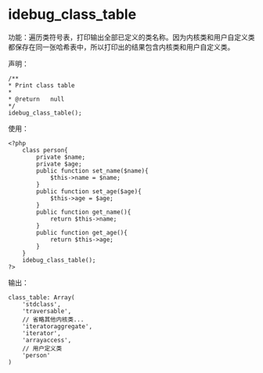 # idebug\_class\_table

功能：遍历类符号表，打印输出全部已定义的类名称。因为内核类和用户自定义类都保存在同一张哈希表中，所以打印出的结果包含内核类和用户自定义类。

声明：

```
/**
* Print class table
*
* @return   null
*/
idebug_class_table();
```

使用：

```
<?php
    class person{
        private $name;
        private $age;
        public function set_name($name){
			$this->name = $name;
        }
        public function set_age($age){
			$this->age = $age;
        }
        public function get_name(){
            return $this->name;
        }
        public function get_age(){
            return $this->age;
        }
    }
    idebug_class_table();
?>
```

输出：

```
class_table: Array( 
    'stdclass', 
    'traversable', 
    // 省略其他内核类...
    'iteratoraggregate', 
    'iterator', 
    'arrayaccess', 
    // 用户定义类
    'person' 
)
```



